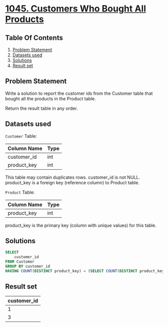 # [1045. Customers Who Bought All Products](https://leetcode.com/problems/customers-who-bought-all-products/description/)

## Table Of Contents
1. [Problem Statement]()
2. [Datasets used]()
3. [Solutions]()
4. [Result set]()

## Problem Statement

Write a solution to report the customer ids from the Customer table that bought all the products in the Product table.

Return the result table in any order.

## Datasets used

```Customer``` Table:

| Column Name | Type    |
| ------------| --------|
| customer_id | int     |
| product_key | int     |

This table may contain duplicates rows. 
customer_id is not NULL.
product_key is a foreign key (reference column) to Product table.

```Product``` Table:

| Column Name | Type    |
| ----------- | ------- |
| product_key | int     |

product_key is the primary key (column with unique values) for this table.

## Solutions

```sql
SELECT
    customer_id
FROM Customer
GROUP BY customer_id
HAVING COUNT(DISTINCT product_key) = (SELECT COUNT(DISTINCT product_key) FROM Product); 
```

## Result set

| customer_id |
| ----------- |
| 1           |
| 3           |